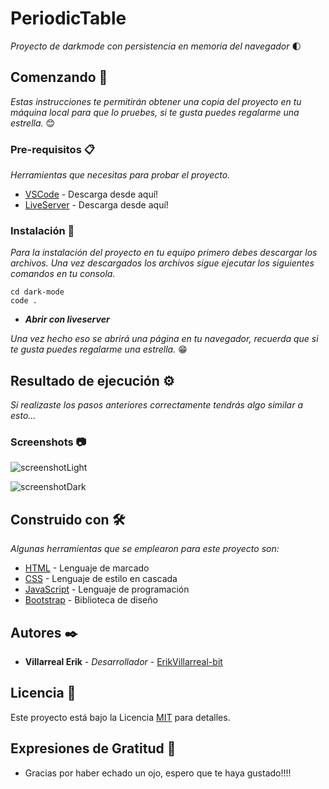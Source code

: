 # PeriodicTable

_Proyecto de darkmode con persistencia en memoria del navegador_ 🌓

## Comenzando 🚀

_Estas instrucciones te permitirán obtener una copia del proyecto en tu máquina local para que lo pruebes, si te gusta puedes regalarme una estrella._ 😊

### Pre-requisitos 📋

_Herramientas que necesitas para probar el proyecto._

* [VSCode](https://code.visualstudio.com/download) - Descarga desde aquí!
* [LiveServer](https://marketplace.visualstudio.com/items?itemName=ritwickdey.LiveServer) - Descarga desde aquí!

### Instalación 🔧

_Para la instalación del proyecto en tu equipo primero debes descargar los archivos. Una vez descargados los archivos sigue ejecutar los siguientes comandos en tu consola._
```
cd dark-mode
code .
```
* ***Abrir con liveserver***

_Una vez hecho eso se abrirá una página en tu navegador, recuerda que si te gusta puedes regalarme una estrella._ 😁


## Resultado de ejecución ⚙️

_Si realizaste los pasos anteriores correctamente tendrás algo similar a esto..._

### Screenshots 📷
![screenshotLight](https://user-images.githubusercontent.com/61395827/105663229-55f31a00-5e97-11eb-9a66-31e59690e39a.jpeg)

![screenshotDark](https://user-images.githubusercontent.com/61395827/105663256-64413600-5e97-11eb-8d0d-d4b3471d29bf.jpeg)

## Construido con 🛠️

_Algunas herramientas que se emplearon para este proyecto son:_

* [HTML](https://developer.mozilla.org/es/docs/Web/HTML) - Lenguaje de marcado
* [CSS](https://developer.mozilla.org/es/docs/Web/CSS) - Lenguaje de estilo en cascada
* [JavaScript](https://developer.mozilla.org/es/docs/Web/JavaScript) - Lenguaje de programación
* [Bootstrap](https://getbootstrap.com/) - Biblioteca de diseño
## Autores ✒️


* **Villarreal Erik** - *Desarrollador* - [ErikVillarreal-bit](https://github.com/ErikVillarreal-bit)

## Licencia 📄

Este proyecto está bajo la Licencia [MIT](https://es.wikipedia.org/wiki/Licencia_MIT#Caracter%C3%ADsticas_y_usos_de_esta_licencia) para detalles.

## Expresiones de Gratitud 🎁

* Gracias por haber echado un ojo, espero que te haya gustado!!!!
